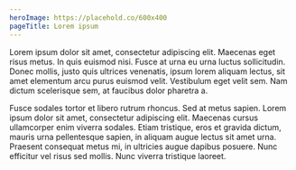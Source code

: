 ```yaml
---
heroImage: https://placehold.co/600x400
pageTitle: Lorem ipsum
---
```

Lorem ipsum dolor sit amet, consectetur adipiscing elit. Maecenas eget risus metus. In quis euismod nisi. Fusce at urna eu urna luctus sollicitudin. Donec mollis, justo quis ultrices venenatis, ipsum lorem aliquam lectus, sit amet elementum arcu purus euismod velit. Vestibulum eget velit sem. Nam dictum scelerisque sem, at faucibus dolor pharetra a.

Fusce sodales tortor et libero rutrum rhoncus. Sed at metus sapien. Lorem ipsum dolor sit amet, consectetur adipiscing elit. Maecenas cursus ullamcorper enim viverra sodales. Etiam tristique, eros et gravida dictum, mauris urna pellentesque sapien, in aliquam augue lectus sit amet urna. Praesent consequat metus mi, in ultricies augue dapibus posuere. Nunc efficitur vel risus sed mollis. Nunc viverra tristique laoreet.